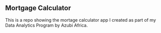 ## Mortgage Calculator

This is a repo showing the mortage calculator app I created as part of my Data Analytics Program by Azubi Africa.